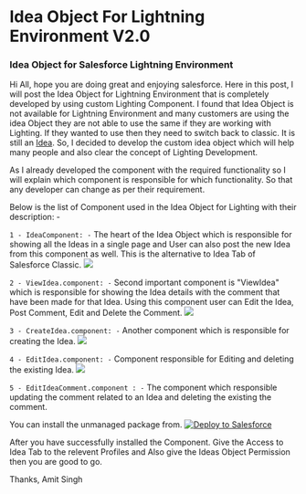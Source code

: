 # Idea Object For Lightning Environment V2.0

### Idea Object for Salesforce Lightning Environment

Hi All, hope you are doing great and enjoying salesforce. Here in this post, I will post the Idea Object for Lightning Environment that is completely developed by using custom Lighting Component. I found that Idea Object is not available for Lightning Environment and many customers are using the idea Object they are not able to use the same if they are working with Lighting. If they wanted to use then they need to switch back to classic. It is still an [Idea](https://success.salesforce.com/ideaView?id=0873A000000E4e0QAC). So, I decided to develop the custom idea object which will help many people and also clear the concept of Lighting Development.

As I already developed the component with the required functionality so I will explain which component is responsible for which functionality. So that any developer can change as per their requirement.

Below is the list of Component used in the Idea Object for Lighting with their description: -

`1 - IdeaComponent: -` The heart of the Idea Object which is responsible for showing all the Ideas in a single page and User can also post the new Idea from this component as well. This is the alternative to Idea Tab of Salesforce Classic.
![](https://github.com/amitastreait/Idea-Object-For-Lightning-Environment-V2.0/blob/master/Idea%20Component.png)

`2 - ViewIdea.component: -` Second important component is "ViewIdea" which is responsible for showing the Idea details with the comment that have been made for that Idea. Using this component user can Edit the Idea, Post Comment, Edit and Delete the Comment.
![](https://github.com/amitastreait/Idea-Object-For-Lightning-Environment-V2.0/blob/master/View%20Idea.PNG)

`3 - CreateIdea.component: -` Another component which is responsible for creating the Idea.
![](https://github.com/amitastreait/Idea-Object-For-Lightning-Environment-V2.0/blob/master/Create%20Ideas.PNG)

`4 - EditIdea.component: -` Component responsible for Editing and deleting the existing Idea.
![](https://github.com/amitastreait/Idea-Object-For-Lightning-Environment-V2.0/blob/master/Edit%20Idea.PNG)

`5 - EditIdeaComment.component : -` The component which responsible updating the comment related to an Idea and deleting the existing the comment.

You can install the unmanaged package from.
<a href="https://githubsfdeploy.herokuapp.com/?owner=amitastreait&repo=Idea-Object-For-Lightning-Environment-V2">
  <img alt="Deploy to Salesforce"
       src="https://raw.githubusercontent.com/afawcett/githubsfdeploy/master/deploy.png">
</a>

After you have successfully installed the Component. Give the Access to Idea Tab to the relevent Profiles and Also give the Ideas Object Permission then you are good to go.

Thanks,
Amit Singh
